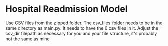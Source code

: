 # Hospital Readmission Model
Use CSV files from the zipped folder. The csv_files folder needs to be in the same directory as main.py. It needs to have the 6 csv files in it.
Adjust the csv_dir filepath as necessary for you and your file structure, it's probably not the same as mine
